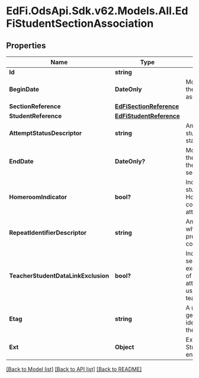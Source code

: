 # EdFi.OdsApi.Sdk.v62.Models.All.EdFiStudentSectionAssociation

## Properties

Name | Type | Description | Notes
------------ | ------------- | ------------- | -------------
**Id** | **string** |  | [optional] 
**BeginDate** | **DateOnly** | Month, day, and year of the student&#39;s entry or assignment to the section. | 
**SectionReference** | [**EdFiSectionReference**](EdFiSectionReference.md) |  | 
**StudentReference** | [**EdFiStudentReference**](EdFiStudentReference.md) |  | 
**AttemptStatusDescriptor** | **string** | An indication of the student&#39;s completion status for the section. | [optional] 
**EndDate** | **DateOnly?** | Month, day, and year of the withdrawal or exit of the student from the section. | [optional] 
**HomeroomIndicator** | **bool?** | Indicates the section is the student&#39;s homeroom. Homeroom period may the convention for taking daily attendance. | [optional] 
**RepeatIdentifierDescriptor** | **string** | An indication as to whether a student has previously taken a given course. | [optional] 
**TeacherStudentDataLinkExclusion** | **bool?** | Indicates that the student-section combination is excluded from calculation of value-added or growth attribution calculations used for a particular teacher evaluation. | [optional] 
**Etag** | **string** | A unique system-generated value that identifies the version of the resource. | [optional] 
**Ext** | **Object** | Extensions to the StudentSectionAssociation entity. | [optional] 

[[Back to Model list]](../README.md#documentation-for-models) [[Back to API list]](../README.md#documentation-for-api-endpoints) [[Back to README]](../README.md)


